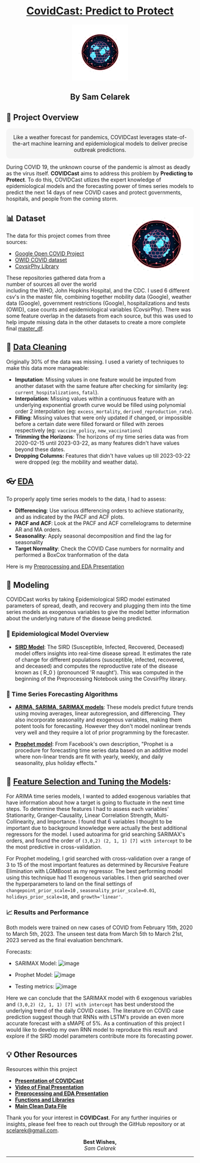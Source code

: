 <div style="text-align:center;">

<h1><a href="https://github.com/scelarek/Covid-Prediction-Capstone/blob/main/Presentations/COVID%20Cast%20Final%20Presentation.pdf">CovidCast: Predict to Protect</a></h1>

<img src="https://github.com/scelarek/BrainStation_Capstone/blob/main/Presentations/Logo%20CovidCast.png?raw=true" title="CovidCast" alt="CovidCast" width="150" height="150">

<h2>By Sam Celarek</h2>
</div>

## 🎯 Project Overview

<div align="center" style="background-color: #f5f5f5; padding: 15px; border-radius: 10px;">
Like a weather forecast for pandemics,
COVIDCast leverages state-of-the-art machine learning and epidemiological models
to deliver precise outbreak predictions.
</div>

During COVID 19, the unknown course of the pandemic is almost as deadly as the virus itself. **COVIDCast** aims to address this problem by **Predicting to Protect**. To do this, COVIDCast utlizes the expert knowledge of epidemiological models and the forecasting power of times series models to predict the next 14 days of new COVID cases and protect governments, hospitals, and people from the coming storm. 

<img align="right" src="https://github.com/scelarek/BrainStation_Capstone/blob/main/Presentations/Logo%20CovidCast.png?raw=true"  title="CovidCast" alt="CovidCast" width="200" height="200"> 

## 📊 Dataset
The data for this project comes from three sources: 

- [Google Open COVID Project](https://github.com/GoogleCloudPlatform/covid-19-open-data)
- [OWID COVID dataset](https://github.com/owid/covid-19-data)
- [CovsirPhy Library](https://github.com/lisphilar/covid19-sir/blob/main/README.md)

These repositories gathered data from a number of sources all over the world including the WHO, John Hopkins Hospital, and the CDC. I used 6 different csv's in the master file, combining together mobility data (Google), weather data (Google), government restrictions (Google), hospitalizations and tests (OWID), case counts and epidemiological variables (CovsirPhy). There was some feature overlap in the datasets from each source, but this was used to help impute missing data in the other datasets to create a more complete final [master_df](https://github.com/scelarek/Covid-Prediction-Capstone/blob/main/Data/master_df.parquet).

## 🧹 [Data Cleaning](https://github.com/scelarek/Covid-Prediction-Capstone/blob/main/Capstone/1.%20COVIDCast%20Preprocessing.ipynb)
Originally 30% of the data was missing. I used a variety of techniques to make this data more manageable:

- **Imputation**: Missing values in one feature would be imputed from another dataset with the same feature after checking for similarity (eg: `current_hospitalizations`, `fatal`). 
- **Interpolation**: Missing values within a continuous feature with an underlying exponential growth curve would be filled using polynomial order 2 interpolation (eg: `excess_mortality`, `derived_reproduction_rate`). 
- **Filling**: Missing values that were only updated if changed, or impossible before a certain date were filled forward or filled with zeroes respectively (eg: `vaccine_policy`, `new_vaccinations`)
- **Trimming the Horizons**: The horizons of my time series data was from 2020-02-15 until 2023-03-22, as many features didn't have values beyond these dates.
- **Dropping Columns:** Features that didn't have values up till 2023-03-22 were dropped (eg: the mobility and weather data).

## 👓 [EDA](https://github.com/scelarek/Covid-Prediction-Capstone/blob/main/Capstone/2.%20COVIDCast%20EDA.ipynb)
To properly apply time series models to the data, I had to assess: 

- **Differencing**: Use various differencing orders to achieve stationarity, and as indicated by the PACF and ACF plots.
- **PACF and ACF**: Look at the PACF and ACF correllelograms to determine AR and MA orders.
- **Seasonality**: Apply seasonal decomposition and find the lag for seasonality
- **Target Normality**: Check the COVID Case numbers for normality and performed a BoxCox tranformation of the data

Here is my [Preprocessing and EDA Presentation](https://github.com/scelarek/Covid-Prediction-Capstone/blob/main/Presentations/COVID%20Preprocessing%20and%20EDA.pdf)

## 💠 Modeling

COVIDCast works by taking Epidemiological SIRD model estimated parameters of spread, death, and recovery and plugging them into the time series models as exogenous variables to give the model better information about the underlying nature of the disease being predicted. 

### 🦠 Epidemiological Model Overview

- **[SIRD Model](https://github.com/scelarek/Covid-Prediction-Capstone/blob/main/Capstone/1.%20COVIDCast%20Preprocessing.ipynb)**: The SIRD (Susceptible, Infected, Recovered, Deceased) model offers insights into real-time disease spread. It estimates the rate of change for different populations (susceptible, infected, recovered, and deceased) and computes the reproductive rate of the disease known as \( R_0 \) (pronounced 'R naught'). This was computed in the beginning of the Preprocessing Notebook using the CovsirPhy library.

### 🧪 Time Series Forecasting Algorithms

- [**ARIMA, SARIMA, SARIMAX models**](https://github.com/scelarek/Covid-Prediction-Capstone/blob/main/Capstone/3.%20COVIDCast%20SARIMAX%20Model.ipynb): These models predict future trends using moving averages, linear autoregression, and differencing. They also incorporate seasonality and exogenous variables, making them potent tools for forecasting. However they don't model nonlinear trends very well and they require a lot of prior programming by the forecaster.

- [**Prophet model**](https://github.com/scelarek/Covid-Prediction-Capstone/blob/main/Capstone/4.%20COVIDCast%20Prophet%20Model.ipynb): From Facebook's own description, "Prophet is a procedure for forecasting time series data based on an additive model where non-linear trends are fit with yearly, weekly, and daily seasonality, plus holiday effects." 
  

## 🔢 [Feature Selection and Tuning the Models](https://github.com/scelarek/Covid-Prediction-Capstone/blob/main/Capstone/3.%20COVIDCast%20SARIMAX%20Model.ipynb):
For ARIMA time series models, I wanted to added exogenous variables that have information about how a target is going to fluctuate in the next time steps. To determine these features I had to assess each variables' Stationarity, Granger-Causality, Linear Correlation Strength, Multi-Collinearity, and Importance. I found that 6 variables I thought to be important due to background knowledge were actually the best additional regressors for the model. I used autoarima for grid searching SARIMAX's orders, and found the order of `(3,0,2) (2, 1, 1) [7] with intercept` to be the most predictive in cross-validation. 

For Prophet modeling, I grid searched with cross-validation over a range of 3 to 15 of the most important features as determined by Recursive Feature Elimination with LGMBoost as my regressor. The best performing model using this technique had 11 exogenous variables. I then grid searched over the hyperparameters to land on the final settings of `changepoint_prior_scale=10` , `seasonality_prior_scale=0.01`, `holidays_prior_scale=10`, and `growth='linear'`. 

### 📈 Results and Performance

Both models were trained on new cases of COVID from February 15th, 2020 to March 5th, 2023. The unseen test data from March 5th to March 21st, 2023 served as the final evaluation benchmark. 

Forecasts:

- SARIMAX Model: ![image](https://github.com/scelarek/Covid-Prediction-Capstone/assets/115444760/8e9aa4be-fcaf-43cc-9b12-67f45f422011)

- Prophet Model: ![image](https://github.com/scelarek/Covid-Prediction-Capstone/assets/115444760/2120bfe7-0951-4b47-a3b3-5869f514ac40)

- Testing metrics: ![image](https://github.com/scelarek/Covid-Prediction-Capstone/assets/115444760/6df1eefe-b840-40ea-9828-3c5a15eaa56f)

Here we can conclude that the SARIMAX model with 6 exogenous variables and `(3,0,2) (2, 1, 1) [7] with intercept` has best understood the underlying trend of the daily COVID cases. The literature on COVID case prediction suggest though that RNNs with LSTM's provide an even more accurate forecast with a sMAPE of 5%. As a continuation of this project I would like to develop my own RNN model to reproduce this result and explore if the SIRD model parameters contribute more its forecasting power.  

## 💡 Other Resources

Resources within this project

- **[Presentation of COVIDCast](https://github.com/scelarek/Covid-Prediction-Capstone/blob/main/Presentations/COVID%20Cast%20Final%20Presentation.pdf)**
- **[Video of Final Presentation](https://github.com/scelarek/Covid-Prediction-Capstone/blob/main/Presentations/COVIDcast_%20Predicting%20COVID%20Cases%20No%20Glasses%20Ad%20Lib%20(online-video-cutter.com).mp4)**
- **[Preprocessing and EDA Presentation](https://github.com/scelarek/Covid-Prediction-Capstone/blob/main/Presentations/COVID%20Preprocessing%20and%20EDA.pdf)**
- **[Functions and Libraries](https://github.com/scelarek/Covid-Prediction-Capstone/blob/main/Capstone/capstone_functions.py)**
- **[Main Clean Data File](https://github.com/scelarek/Covid-Prediction-Capstone/blob/main/Data/master_df.parquet)**

Thank you for your interest in **COVIDCast**. For any further inquiries or insights, please feel free to reach out through the GitHub repository or at scelarek@gmail.com.

<div align="center">

**Best Wishes,**  
*Sam Celarek*

</div>

---
